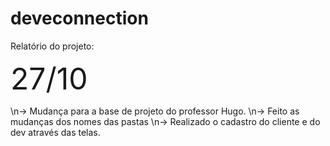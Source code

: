# deveconnection


Relatório do projeto: 

<font size="10"> 27/10 </font>
 
 \n-> Mudança para a base de projeto do professor Hugo.
 \n-> Feito as mudanças dos nomes das pastas
 \n-> Realizado o cadastro do cliente e do dev através das telas.
